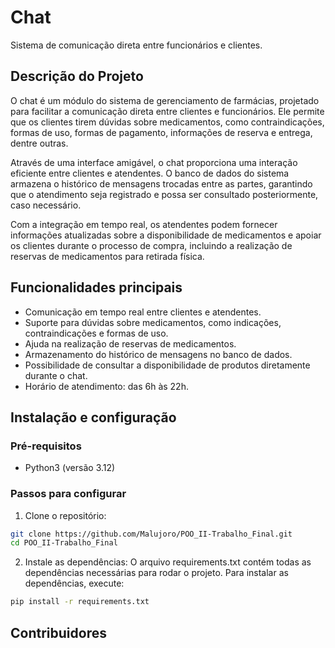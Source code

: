 # Chat
Sistema de comunicação direta entre funcionários e clientes.

## Descrição do Projeto
O chat é um módulo do sistema de gerenciamento de farmácias, projetado para facilitar a comunicação direta entre clientes e funcionários. Ele permite que os clientes tirem dúvidas sobre medicamentos, como contraindicações, formas de uso, formas de pagamento, informações de reserva e entrega, dentre outras. 

Através de uma interface amigável, o chat proporciona uma interação eficiente entre clientes e atendentes. O banco de dados do sistema armazena o histórico de mensagens trocadas entre as partes, garantindo que o atendimento seja registrado e possa ser consultado posteriormente, caso necessário. 

Com a integração em tempo real, os atendentes podem fornecer informações atualizadas sobre a disponibilidade de medicamentos e apoiar os clientes durante o processo de compra, incluindo a realização de reservas de medicamentos para retirada física.

## Funcionalidades principais
- Comunicação em tempo real entre clientes e atendentes.
- Suporte para dúvidas sobre medicamentos, como indicações, contraindicações e formas de uso.
- Ajuda na realização de reservas de medicamentos.
- Armazenamento do histórico de mensagens no banco de dados.
- Possibilidade de consultar a disponibilidade de produtos diretamente durante o chat.
- Horário de atendimento: das 6h às 22h.

## Instalação e configuração
### Pré-requisitos
* Python3 (versão 3.12)

### Passos para configurar
1. Clone o repositório:

```bash
git clone https://github.com/Malujoro/POO_II-Trabalho_Final.git
cd POO_II-Trabalho_Final
```

2. Instale as dependências:
O arquivo requirements.txt contém todas as dependências necessárias para rodar o projeto. Para instalar as dependências, execute:
```bash
pip install -r requirements.txt
```

## Contribuidores


